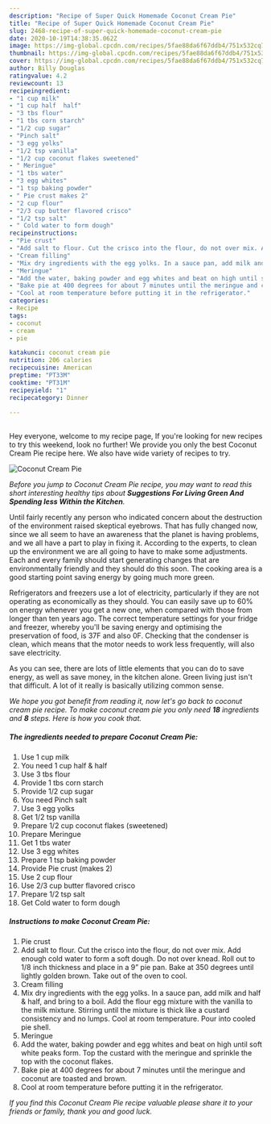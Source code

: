 ```yaml
---
description: "Recipe of Super Quick Homemade Coconut Cream Pie"
title: "Recipe of Super Quick Homemade Coconut Cream Pie"
slug: 2468-recipe-of-super-quick-homemade-coconut-cream-pie
date: 2020-10-19T14:38:35.062Z
image: https://img-global.cpcdn.com/recipes/5fae88da6f67ddb4/751x532cq70/coconut-cream-pie-recipe-main-photo.jpg
thumbnail: https://img-global.cpcdn.com/recipes/5fae88da6f67ddb4/751x532cq70/coconut-cream-pie-recipe-main-photo.jpg
cover: https://img-global.cpcdn.com/recipes/5fae88da6f67ddb4/751x532cq70/coconut-cream-pie-recipe-main-photo.jpg
author: Billy Douglas
ratingvalue: 4.2
reviewcount: 13
recipeingredient:
- "1 cup milk"
- "1 cup half  half"
- "3 tbs flour"
- "1 tbs corn starch"
- "1/2 cup sugar"
- "Pinch salt"
- "3 egg yolks"
- "1/2 tsp vanilla"
- "1/2 cup coconut flakes sweetened"
- " Meringue"
- "1 tbs water"
- "3 egg whites"
- "1 tsp baking powder"
- " Pie crust makes 2"
- "2 cup flour"
- "2/3 cup butter flavored crisco"
- "1/2 tsp salt"
- " Cold water to form dough"
recipeinstructions:
- "Pie crust"
- "Add salt to flour. Cut the crisco into the flour, do not over mix. Add enough cold water to form a soft dough. Do not over knead. Roll out to 1/8 inch thickness and place in a 9” pie pan. Bake at 350 degrees until lightly golden brown. Take out of the oven to cool."
- "Cream filling"
- "Mix dry ingredients with the egg yolks. In a sauce pan, add milk and half &amp; half, and bring to a boil. Add the flour egg mixture with the vanilla to the milk mixture. Stirring until the mixture is thick like a custard consistency and no lumps. Cool at room temperature. Pour into cooled pie shell."
- "Meringue"
- "Add the water, baking powder and egg whites and beat on high until soft white peaks form. Top the custard with the meringue and sprinkle the top with the coconut flakes."
- "Bake pie at 400 degrees for about 7 minutes until the meringue and coconut are toasted and brown."
- "Cool at room temperature before putting it in the refrigerator."
categories:
- Recipe
tags:
- coconut
- cream
- pie

katakunci: coconut cream pie 
nutrition: 206 calories
recipecuisine: American
preptime: "PT33M"
cooktime: "PT31M"
recipeyield: "1"
recipecategory: Dinner

---
```

<br>
Hey everyone, welcome to my recipe page, If you're looking for new recipes to try this weekend, look no further! We provide you only the best Coconut Cream Pie recipe here. We also have wide variety of recipes to try.
<br>


![Coconut Cream Pie](https://img-global.cpcdn.com/recipes/5fae88da6f67ddb4/751x532cq70/coconut-cream-pie-recipe-main-photo.jpg)

<i>Before you jump to Coconut Cream Pie recipe, you may want to read this short interesting healthy tips about 
<strong>Suggestions For Living Green And Spending less Within the Kitchen</strong>.</i>
</br>

Until fairly recently any person who indicated concern about the destruction of the environment raised skeptical eyebrows. That has fully changed now, since we all seem to have an awareness that the planet is having problems, and we all have a part to play in fixing it. According to the experts, to clean up the environment we are all going to have to make some adjustments. Each and every family should start generating changes that are environmentally friendly and they should do this soon. The cooking area is a good starting point saving energy by going much more green.

Refrigerators and freezers use a lot of electricity, particularly if they are not operating as economically as they should. You can easily save up to 60% on energy whenever you get a new one, when compared with those from longer than ten years ago. The correct temperature settings for your fridge and freezer, whereby you'll be saving energy and optimising the preservation of food, is 37F and also 0F. Checking that the condenser is clean, which means that the motor needs to work less frequently, will also save electricity.

As you can see, there are lots of little elements that you can do to save energy, as well as save money, in the kitchen alone. Green living just isn't that difficult. A lot of it really is basically utilizing common sense.


<i>We hope you got benefit from reading it, now let's go back to coconut cream pie recipe. To make coconut cream pie you only need <strong>18</strong> ingredients and <strong>8</strong> steps. Here is how you cook that.
</i>

##### The ingredients needed to prepare Coconut Cream Pie:

1. Use 1 cup milk
1. You need 1 cup half &amp; half
1. Use 3 tbs flour
1. Provide 1 tbs corn starch
1. Provide 1/2 cup sugar
1. You need Pinch salt
1. Use 3 egg yolks
1. Get 1/2 tsp vanilla
1. Prepare 1/2 cup coconut flakes (sweetened)
1. Prepare  Meringue
1. Get 1 tbs water
1. Use 3 egg whites
1. Prepare 1 tsp baking powder
1. Provide  Pie crust (makes 2)
1. Use 2 cup flour
1. Use 2/3 cup butter flavored crisco
1. Prepare 1/2 tsp salt
1. Get  Cold water to form dough


##### Instructions to make Coconut Cream Pie:

1. Pie crust
1. Add salt to flour. Cut the crisco into the flour, do not over mix. Add enough cold water to form a soft dough. Do not over knead. Roll out to 1/8 inch thickness and place in a 9” pie pan. Bake at 350 degrees until lightly golden brown. Take out of the oven to cool.
1. Cream filling
1. Mix dry ingredients with the egg yolks. In a sauce pan, add milk and half &amp; half, and bring to a boil. Add the flour egg mixture with the vanilla to the milk mixture. Stirring until the mixture is thick like a custard consistency and no lumps. Cool at room temperature. Pour into cooled pie shell.
1. Meringue
1. Add the water, baking powder and egg whites and beat on high until soft white peaks form. Top the custard with the meringue and sprinkle the top with the coconut flakes.
1. Bake pie at 400 degrees for about 7 minutes until the meringue and coconut are toasted and brown.
1. Cool at room temperature before putting it in the refrigerator.


<i>If you find this Coconut Cream Pie recipe valuable please share it to your friends or family, thank you and good luck.</i>
